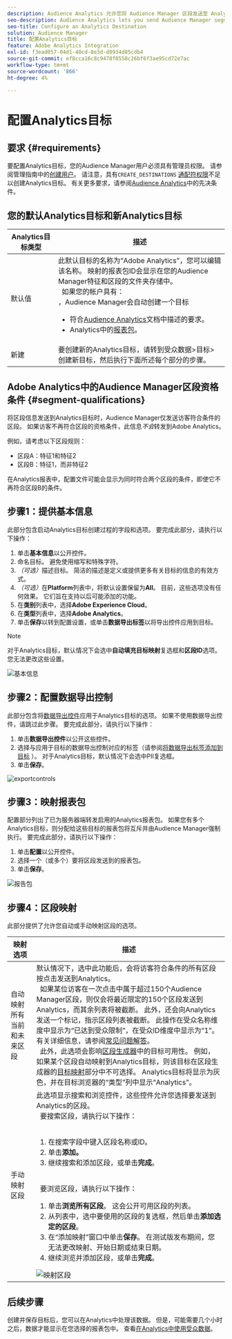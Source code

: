 ```yaml
---
description: Audience Analytics 允许您将 Audience Manager 区段发送至 Analytics。要使用此功能，请在 Audience Manager 中创建一个 Analytics 目标，然后再将区段映射到该目标。
seo-description: Audience Analytics lets you send Audience Manager segments to Analytics. To use this feature, you create an Analytics destination and map segments to it in Audience Manager.
seo-title: Configure an Analytics Destination
solution: Audience Manager
title: 配置Analytics目标
feature: Adobe Analytics Integration
exl-id: f3ead057-04d1-40cd-8e3d-d0934d85cdb4
source-git-commit: ef8cca16c8c9478f8558c26bf6f3ae95cd72e7ac
workflow-type: tm+mt
source-wordcount: '866'
ht-degree: 4%

---
```


# 配置Analytics目标

## 要求 {#requirements}

要配置Analytics目标，您的Audience Manager用户必须具有管理员权限。 请参阅管理指南中的[创建用户](/help/using/features/administration/administration-overview.md#create-users)。 请注意，具有`CREATE_DESTINATIONS` [通配符权限](/help/using/features/administration/administration-overview.md#wild-card-permissions)不足以创建Analytics目标。
有关更多要求，请参阅[Audience Analytics](https://experienceleague.adobe.com/docs/analytics/integration/audience-analytics/mc-audiences-aam.html?lang=zh-Hans)中的先决条件。

## 您的默认Analytics目标和新Analytics目标

| Analytics目标类型 | 描述 |
|---|---|
| 默认值 | 此默认目标的名称为“Adobe Analytics”，您可以编辑该名称。 映射的报表包ID会显示在您的Audience Manager特征和区段的文件夹存储中。 <br>  如果您的帐户具有： <br>，Audience Manager会自动创建一个目标  <ul><li>符合[Audience Analytics](https://experienceleague.adobe.com/docs/analytics/integration/audience-analytics/mc-audiences-aam.html?lang=zh-Hans)文档中描述的要求。</li><li>Analytics中的[报表包](https://experienceleague.adobe.com/docs/analytics/admin/manage-report-suites/report-suites-admin.html?lang=zh-Hans)。</li></ul> |
| 新建 | 要创建新的Analytics目标，请转到受众数据>目标>创建新目标，然后执行下面所述每个部分的步骤。 |

## Adobe Analytics中的Audience Manager区段资格条件 {#segment-qualifications}

将区段信息发送到Analytics目标时，Audience Manager仅发送访客符合条件的区段。 如果访客不再符合区段的资格条件，此信息&#x200B;_不会_&#x200B;转发到Adobe Analytics。

例如，请考虑以下区段规则：

* 区段A：特征1和特征2
* 区段B：特征1，而非特征2

在Analytics报表中，配置文件可能会显示为同时符合两个区段的条件，即使它不再符合区段B的条件。

## 步骤1：提供基本信息

此部分包含启动Analytics目标创建过程的字段和选项。 要完成此部分，请执行以下操作：

1. 单击&#x200B;**基本信息**&#x200B;以公开控件。
2. 命名目标。 避免使用缩写和特殊字符。
3. *（可选）*&#x200B;描述目标。 简洁的描述是定义或提供更多有关目标的信息的有效方式。
4. *（可选）*&#x200B;在&#x200B;**Platform**&#x200B;列表中，将默认设置保留为&#x200B;**All**。 目前，这些选项没有任何效果。 它们旨在支持以后可能添加的功能。
5. 在&#x200B;**类别**&#x200B;列表中，选择&#x200B;**Adobe Experience Cloud**。
6. 在&#x200B;**类型**&#x200B;列表中，选择&#x200B;**Adobe Analytics**。
7. 单击&#x200B;**保存**&#x200B;以转到配置设置，或单击&#x200B;**数据导出标签**&#x200B;以将导出控件应用到目标。

>[!NOTE]
>
>对于Analytics目标，默认情况下会选中&#x200B;**自动填充目标映射**&#x200B;复选框和&#x200B;**区段ID**&#x200B;选项。 您无法更改这些设置。

![基本信息](assets/basicinformation.png)

## 步骤2：配置数据导出控制

此部分包含将[数据导出控件](/help/using/features/data-export-controls.md)应用于Analytics目标的选项。 如果不使用数据导出控件，请跳过此步骤。 要完成此部分，请执行以下操作：

1. 单击&#x200B;**数据导出控件**&#x200B;以公开这些控件。
1. 选择与应用于目标的数据导出控制对应的标签（请参阅[将数据导出标签添加到目标](/help/using/features/destinations/add-data-export-labels.md) ）。 对于Analytics目标，默认情况下会选中PII复选框。
1. 单击&#x200B;**保存**。

![exportcontrols](assets/exportControls.png)

## 步骤3：映射报表包

配置部分列出了已为服务器端转发启用的Analytics报表包。 如果您有多个Analytics目标，则分配给这些目标的报表包将互斥并由Audience Manager强制执行。 要完成此部分，请执行以下操作：

1. 单击&#x200B;**配置**&#x200B;以公开控件。
1. 选择一个（或多个）要将区段发送到的报表包。
1. 单击&#x200B;**保存**。

![报告包](assets/reportSuites.png)

## 步骤4：区段映射

此部分提供了允许您自动或手动映射区段的选项。

| 映射选项 | 描述 |
|---|---|
| 自动映射所有当前和未来区段 | 默认情况下，选中此功能后，会将访客符合条件的所有区段按点击发送到Analytics。 <br>  如果某位访客在一次点击中属于超过150个Audience Manager区段，则仅会将最近限定的150个区段发送到Analytics，而其余列表将被截断。 此外，还会向Analytics发送一个标记，指示区段列表被截断。 此操作在受众名称维度中显示为“已达到受众限制”，在受众ID维度中显示为“1”。 有关详细信息，请参阅[常见问题解答](https://experienceleague.adobe.com/docs/analytics/integration/audience-analytics/audience-analytics-workflow/mc-audiences-faqs.html?lang=zh-Hans)。 <br>  此外，此选项会影响[区段生成器](/help/using/features/segments/segment-builder.md)中的目标可用性。 例如，如果某个区段自动映射到Analytics目标，则该目标在区段生成器的[目标映射](/help/using/features/segments/segment-builder.md#segment-builder-controls-destinations)部分中不可选择。 Analytics目标将显示为灰色，并在目标浏览器的“类型”列中显示“Analytics”。 |
| 手动映射区段 | 此选项显示搜索和浏览控件，这些控件允许您选择要发送到Analytics的区段。 <br>  要搜索区段，请执行以下操作： <br>  <ol><li>在搜索字段中键入区段名称或ID。</li><li>单击<b>添加。</b></li><li>继续搜索和添加区段，或单击<b>完成</b>。</li></ol><br>  要浏览区段，请执行以下操作： <ol><li>单击<b>浏览所有区段</b>。 这会公开可用区段的列表。</li><li>从列表中，选中要使用的区段的复选框，然后单击<b>添加选定的区段</b>。</li><li>在“添加映射”窗口中单击<b>保存</b>。 在测试版发布期间，您无法更改映射、开始日期或结束日期。</li><li>继续浏览并添加区段，或单击<b>完成</b>。</li></ol> ![映射区段](assets/mapSegments.png) |

## 后续步骤

创建并保存目标后，您可以在Analytics中处理该数据。 但是，可能需要几个小时之后，数据才能显示在您选择的报表包中。 查看[在Analytics中使用受众数据](https://experienceleague.adobe.com/docs/analytics/integration/audience-analytics/audience-analytics-workflow/use-audience-data-analytics.html?lang=zh-Hans)。
